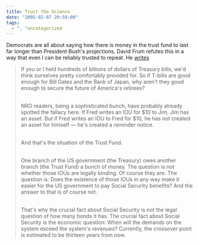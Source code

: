 ```yaml
---
title: Trust the Science
date: "2005-02-07 20:58:00"
tags:
  - ", "uncategorized
---
```

Democrats are all about saying how there is money
in the trust fund to last far longer than President
Bush's projections.  David Frum refutes this in a way
that even I can be reliably trusted to repeat.  He <a href="http://www.nationalreview.com/frum/diary020605.asp#055438">writes</a><br  />

<blockquote>If you or I held hundreds of billions of dollars of
Treasury bills, we'd think ourselves pretty comfortably provided for.
So if T-bills are good enough for Bill Gates and the Bank of Japan,
why aren't they good enough to secure the future of America's
retirees?<br  /><br  />

NRO readers, being a sophisticated bunch, have probably already
spotted the fallacy here.  If Fred writes an IOU for $10 to Jim,
Jim has an asset.  But if Fred writes an IOU to Fred for $10,
he has not created an asset for himself &#x2014; he's created a
reminder notice.<br  /><br  />

And that's the situation of the Trust Fund.<br  /><br  />

One branch of the US government (the Treasury) owes another branch
(the Trust Fund) a bunch of money.  The question is not whether
those IOUs are legally binding.  Of course they are.  The question
is: Does the existence of those IOUs in any way make it easier for
the US government to pay Social Security benefits?  And the answer
to that is of course not.<br  /><br  />

That's why the crucial fact about Social Security is not the legal
question of how many bonds it has.  The crucial fact about Social
Security is the economic question: When will the demands on the
system exceed the system's revenues?  Currently, the crossover
point is estimated to be thirteen years from now.</blockquote><br  />

